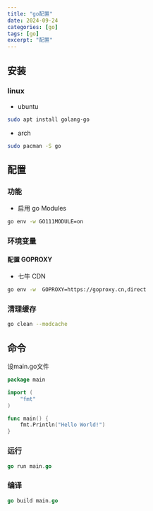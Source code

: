```yaml
---
title: "go配置"
date: 2024-09-24
categories: [go]
tags: [go]
excerpt: "配置"
---
```


## 安装

### linux

- ubuntu

```sh
sudo apt install golang-go
```

- arch

```sh
sudo pacman -S go
```

## 配置

### 功能

- 启用 go Modules

```sh
go env -w GO111MODULE=on
```

### 环境变量

#### 配置 GOPROXY

- 七牛 CDN

```sh
go env -w  GOPROXY=https://goproxy.cn,direct
```

### 清理缓存

```sh
go clean --modcache
```

## 命令

设main.go文件

```go
package main

import (
    "fmt"
)

func main() {
    fmt.Println("Hello World!")
}
```

### 运行

```go
go run main.go
```

### 编译

```go
go build main.go
```
